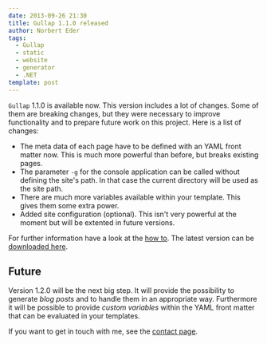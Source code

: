 ```yaml
---
date: 2013-09-26 21:30
title: Gullap 1.1.0 released
author: Norbert Eder
tags: 
  - Gullap
  - static
  - website
  - generator
  - .NET
template: post
---
```


`Gullap` 1.1.0 is available now. This version includes a lot of changes. Some of them are breaking changes, but they were necessary to improve functionality and to prepare future work on this project. Here is a list of changes:

* The meta data of each page have to be defined with an YAML front matter now. This is much more powerful than before, but breaks existing pages.
* The parameter `-g` for the console application can be called without defining the site's path. In that case the current directory will be used as the site path.
* There are much more variables available within your template. This gives them some extra power.
* Added site configuration (optional). This isn't very powerful at the moment but will be extented in future versions.

For further information have a look at the [how to](http://devtyr.com/projects/gullap/gullap-howto.html "Gullap How To"). The latest version can be [downloaded here](http://devtyr.com/projects/gullap/gullap-download.html "Gullap Download").

## Future

Version 1.2.0 will be the next big step. It will provide the possibility to generate *blog posts* and to handle them in an appropriate way. Furthermore it will be possible to provide *custom variables* within the YAML front matter that can be evaluated in your templates.

If you want to get in touch with me, see the [contact page](http://devtyr.com/contact.html "DevTyr Contact"). 